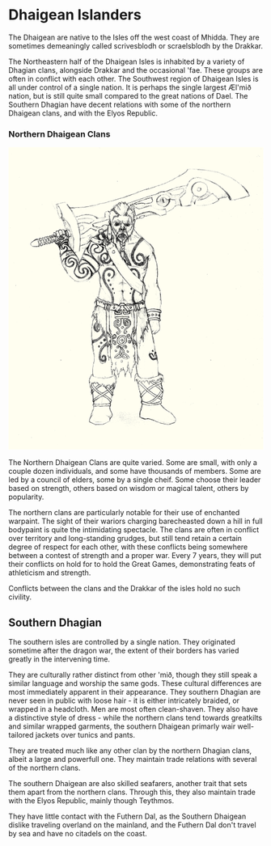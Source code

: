 # Dhaigean Islanders


The Dhaigean are native to the Isles off the west coast of Mhidda. They are sometimes demeaningly called scrivesblodh or scraelsblodh by the Drakkar.

The Northeastern half of the Dhaigean Isles is inhabited by a variety of Dhagian clans, alongside Drakkar and the occasional 'fae. These groups are often in conflict with each other.
The Southwest region of Dhaigean Isles is all under control of a single nation. It is perhaps the single largest Æl'mið nation, but is still quite small compared to the great nations of Dael.
The Southern Dhagian have decent relations with some of the northern Dhaigean clans, and with the Elyos Republic.

### Northern Dhaigean Clans

<img src="../../images/WoadWarrior_M_lines.png" alt="A muscular, heavilly tattooed man wielding an enourmous stone sword" class="img-right">

The Northern Dhaigean Clans are quite varied. Some are small, with only a couple dozen individuals, and some have thousands of members.
Some are led by a council of elders, some by a single cheif. Some choose their leader based on strength, others based on wisdom or magical talent, others by popularity.

The northern clans are particularly notable for their use of enchanted warpaint. The sight of their wariors charging barecheasted down a hill in full bodypaint is quite the intimidating spectacle.
The clans are often in conflict over territory and long-standing grudges, but still tend retain a certain degree of respect for each other, with these conflicts being somewhere between a contest of strength and a proper war.
Every 7 years, they will put their conflicts on hold for to hold the Great Games, demonstrating feats of athleticism and strength. 

Conflicts between the clans and the Drakkar of the isles hold no such civility.

## Southern Dhagian

The southern isles are controlled by a single nation. They originated sometime after the dragon war, the extent of their borders has varied greatly in the intervening time.

They are culturally rather distinct from other 'mið, though they still speak a similar language and worship the same gods. These cultural differences are most immediately apparent in their appearance. 
They southern Dhagian are never seen in public with loose hair - it is either intricately braided, or wrapped in a headcloth. Men are most often clean-shaven.
They also have a distinctive style of dress - while the northern clans tend towards greatkilts and similar wrapped garments, the southern Dhaigean primarly wair well-tailored jackets over tunics and pants.

They are treated much like any other clan by the northern Dhagian clans, albeit a large and powerfull one. They maintain trade relations with several of the northern clans.

The southern Dhaigean are also skilled seafarers, another trait that sets them apart from the northern clans. Through this, they also maintain trade with the Elyos Republic, mainly though Teythmos.

They have little contact with the Futhern Dal, as the Southern Dhaigean dislike traveling overland on the mainland, and the Futhern Dal don't travel by sea and have no citadels on the coast.